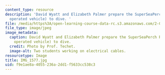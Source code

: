 ```yaml
---
content_type: resource
description: 'David Wyatt and Elizabeth Palmer prepare the SuperSeaPerch ROV (remotely
  operated vehicle) to dive. '
file: /media/https%3A/open-learning-course-data-rc.s3.amazonaws.com/2-011-introduction-to-ocean-science-and-engineering-spring-2006/f9e1ae8a4055236a2dd1f5633cc538c3_IMG_1577.jpg
file_type: image/jpeg
image_metadata:
  caption: David Wyatt and Elizabeth Palmer prepare the SuperSeaPerch ROV (remotely
    operated vehicle) to dive.
  credit: Photo by Prof. Techet.
  image-alt: Two students working on electrical cables.
resourcetype: Image
title: IMG_1577.jpg
uid: f9e1ae8a-4055-236a-2dd1-f5633cc538c3
---
```

